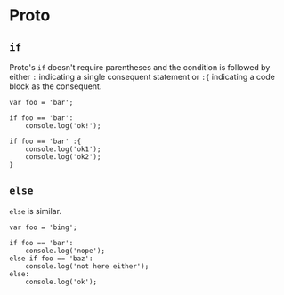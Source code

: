 # Proto

## `if`

Proto's `if` doesn't require parentheses and the condition is followed by either `:` indicating a single consequent statement or `:{` indicating a code block as the consequent.

	var foo = 'bar';

	if foo == 'bar':
		console.log('ok!');

	if foo == 'bar' :{
		console.log('ok1');
		console.log('ok2');
	}

## `else`

`else` is similar.

	var foo = 'bing';

	if foo == 'bar':
		console.log('nope');
	else if foo == 'baz':
		console.log('not here either');
	else:
		console.log('ok');